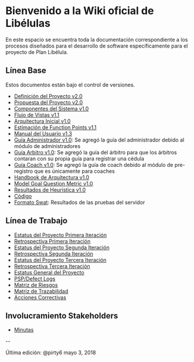 # Bienvenido a la Wiki oficial de Libélulas
En este espacio se encuentra toda la documentación correspondiente a los procesos diseñados para el desarrollo de software específicamente para el proyecto de Plan Libélula.

## Línea Base
Estos documentos están bajo el control de versiones.

* [Definición del Proyecto v2.0](https://github.com/CaveLabs-1/Libelulas-Wiki/blob/master/Documentacion/Requerimientos/Project%20Definition.pdf)
* [Propuesta del Proyecto v2.0](https://github.com/CaveLabs-1/Libelulas-Wiki/blob/master/Documentacion/Requerimientos/Project%20Proposal.pdf)
* [Componentes del Sistema v1.0](https://github.com/CaveLabs-1/Libelulas-Wiki/blob/master/Documentacion/Arquitectura/Componentes%20del%20Sistema.pdf)
* [Flujo de Vistas v1.1](https://github.com/CaveLabs-1/Libelulas-Wiki/blob/master/Documentacion/Arquitectura/Flujo%20de%20vistas%20y%20Arquitectura%20incial.pdf)
* [Arquitectura Inicial v1.0](https://github.com/CaveLabs-1/Libelulas-Wiki/blob/master/Documentacion/Arquitectura/Definicio%CC%81n%20Arquitectura.pdf)
* [Estimación de Function Points v1.1](https://github.com/CaveLabs-1/Libelulas-Wiki/blob/master/Documentacion/Requerimientos/Calculo%20de%20Estimaciones%20-%20Lib%C3%A9lulas.csv)
* [Manual del Usuario v1.3](https://github.com/CaveLabs-1/Libelulas-Wiki/blob/master/Documentacion/Manuales/Documentaci%C3%B3n%20del%20manual%20de%20usuario.pdf)
* [Guía Administrador v1.0](https://github.com/CaveLabs-1/Libelulas-Wiki/blob/master/Documentacion/Manuales/Gu%C3%ADa%20Administrador.pdf): Se agregó la guía del administrador debido al módulo de administradores
* [Guía Arbitro v1.0](https://github.com/CaveLabs-1/Libelulas-Wiki/blob/master/Documentacion/Manuales/Guia%20Arbitro.pdf): Se agregó la guía del árbitro para que los árbitros contaran con su propia guía para registrar una cédula
* [Guía Coach v1.0](https://github.com/CaveLabs-1/Libelulas-Wiki/blob/master/Documentacion/Manuales/Guia%20Coach.pdf): Se agregó la guía de coach debido al módulo de pre-registro que es únicamente para coaches
* [Handbook de Arquitectura v1.0]()
* [Model Goal Question Metric v1.0](https://github.com/CaveLabs-1/Libelulas-Wiki/blob/master/Documentacion/MA/Modelo%20Goal%20Question%20Metric%20.pdf)
* [Resultados de Heurística v1.0](https://github.com/CaveLabs-1/Libelulas-Wiki/blob/master/Documentacion/Resultados%20Plantilla%20Heur%C3%ADstica.pdf)
* [Código](https://github.com/CaveLabs-1/Libelulas) 
* [Formato Swat](https://github.com/CaveLabs-1/Libelulas-Wiki/blob/master/Documentacion/Arquitectura/SWATLibelulas.pdf): Resultados de las pruebas del servidor


## Línea de Trabajo
* [Estatus del Proyecto Primera Iteración](https://drive.google.com/open?id=1cq85GxUR_6Kdl3-aUuQ0JdM7rZDlexoZ3Q49vf_-DVo)
* [Retrospectiva Primera Iteración](https://drive.google.com/open?id=1NLfcDtRCwd7vlbX6bG1JerS_44leUWh3pd9NFhVnR08)
* [Estatus del Proyecto Segunda Iteración](https://drive.google.com/open?id=1yKRF1-2ZvgOv7J7lH26KyEQ1dxmtQoauc_gidgge7kg)
* [Retrospectiva Segunda Iteración]()
* [Estatus del Proyecto Tercera Iteración](https://drive.google.com/open?id=18ygRVnVzYDOj-eribAQ1cHe1-eDvA0RqkpM8KQHk1nc)
* [Retrospectiva Tercera Iteración](https://drive.google.com/open?id=16aHUYlPSZvUSNRVR9FWJRlkvO4Y8UsVYv5iuj3K6ig4)
* [Estatus General del Proyecto](https://drive.google.com/open?id=12csrW0TXHzyct444HJx5a1TktiZ2k4J5M9ZK93M35ds)
* [PSP/Defect Logs](https://cavelabs.herokuapp.com/proyectos/detalle_proyecto/2)
* [Matriz de Riesgos](https://drive.google.com/open?id=1ev_RyfGZwFNkQqEiWgrYpNtW5CWqthURi739BOJG2i8)
* [Matriz de Trazabilidad](https://docs.google.com/spreadsheets/d/1sVbjxCKYRaNkVFU2mdSC-WND2WeqSws-qR55mtN2M3Y/edit?usp=sharing)
* [Acciones Correctivas](https://docs.google.com/spreadsheets/d/1DaRz_D8_JhGLSut2Y7QcmOamFRB-T78RJvB1TqYvw4g/edit?usp=sharing)

## Involucramiento Stakeholders
* [Minutas](https://github.com/CaveLabs-1/Libelulas-Wiki/tree/master/Minutas)


--

Última edición: @pirty6 mayo 3, 2018
